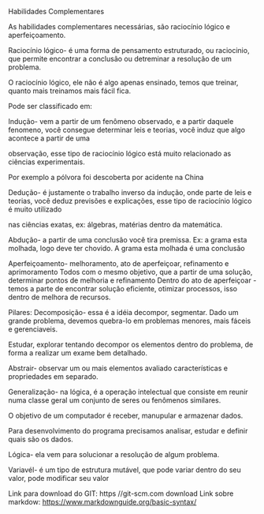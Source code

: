 ﻿Habilidades Complementares

As habilidades complementares necessárias, são raciocínio lógico e aperfeiçoamento.

Raciocínio lógico- é uma forma de pensamento estruturado, ou raciocinio, que permite encontrar a conclusão ou detreminar a resolução de um problema.

O raciocínio lógico, ele não é algo apenas ensinado, temos que treinar, quanto mais treinamos mais fácil fica.

Pode ser classificado em:

Indução- vem a partir de um fenômeno observado, e a partir daquele fenomeno, você consegue determinar leis e teorias, você induz que algo acontece a partir de uma

observação, esse tipo de raciocínio lógico está muito relacionado as ciências experimentais.

Por exemplo a pólvora foi descoberta por acidente na China

Dedução- é justamente o trabalho inverso da indução, onde parte de leis e teorias, você deduz previsões e explicações, esse tipo de raciocínio lógico é muito utilizado

nas ciências exatas, ex: álgebras, matérias dentro da matemática.

Abdução- a partir de uma conclusão você tira premissa.
Ex: a grama esta molhada, logo deve ter chovido.
A grama esta molhada é uma conclusão

Aperfeiçoamento- melhoramento, ato de aperfeiçoar, refinamento e aprimoramento
Todos com o mesmo objetivo, que a partir de uma solução, determinar pontos de melhoria e refinamento
Dentro do ato de aperfeiçoar - temos a parte de encontrar solução eficiente, otimizar processos, isso dentro de melhora de recursos.

Pilares: Decomposição- essa é a idéia decompor, segmentar.
Dado um grande problema, devemos quebra-lo em problemas menores, mais fáceis e gerenciaveis.

Estudar, explorar tentando decompor os elementos dentro do problema, de forma a realizar um exame bem detalhado.

Abstrair- observar um ou mais elementos avaliado características e propriedades em separado.

Generalização- na lógica, é a operação intelectual que consiste em reunir numa classe geral um conjunto de seres ou fenômenos similares.

O objetivo de um computador é receber, manupular e armazenar dados.

Para desenvolvimento do programa precisamos analisar, estudar e definir quais são os dados.

Lógica- ela vem para solucionar a resolução de algum problema.

Variavél- é um tipo de estrutura mutável, que pode variar dentro do seu valor, pode modificar seu valor


Link para download do GIT: https //git-scm.com download
Link sobre markdow: https://www.markdownguide.org/basic-syntax/



